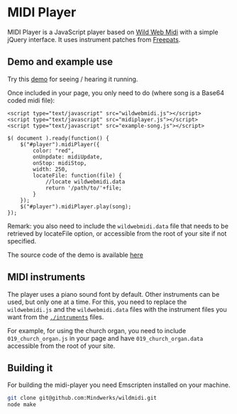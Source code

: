 # MIDI Player


MIDI Player is a JavaScript player based on [Wild Web Midi](https://github.com/zz85/wild-web-midi) with a simple jQuery interface. It uses instrument patches from [Freepats](http://freepats.zenvoid.org/).

## Demo and example use

Try this [demo](http://rism-ch.github.io/midi-player/) for seeing / hearing it running.

Once included in your page, you only need to do (where song is a Base64 coded midi file):

```
<script type="text/javascript" src="wildwebmidi.js"></script>
<script type="text/javascript" src="midiplayer.js"></script>
<script type="text/javascript" src="example-song.js"></script>

$( document ).ready(function() {
    $("#player").midiPlayer({
        color: "red",
        onUnpdate: midiUpdate,
        onStop: midiStop,
        width: 250,
	    locateFile: function(file) {
            //locate wildwebmidi.data
            return '/path/to/'+file;
        }
    });
    $("#player").midiPlayer.play(song);
});
```

Remark: you also need to include the `wildwebmidi.data` file that needs to be retrieved by locateFile option, or accessible from the root of your site if not specified.

The source code of the demo is available [here](https://github.com/rism-ch/midi-player/tree/gh-pages)

## MIDI instruments

The player uses a piano sound font by default. Other instruments can be used, but only one at a time. For this, you need to replace the `wildwebmidi.js` and the `wildwebmidi.data` files with the instrument files you want from the [`./intruments`](https://github.com/rism-ch/midi-player/tree/master/instruments) files.

For example, for using the church organ, you need to include `019_church_organ.js` in your page and have `019_church_organ.data` accessible from the root of your site.

## Building it

For building the midi-player you need Emscripten installed on your machine.

```sh
git clone git@github.com:Mindwerks/wildmidi.git
node make
```

